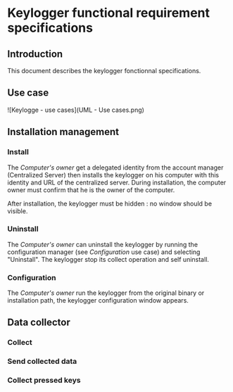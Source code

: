 # Keylogger functional requirement specifications

## Introduction

This document describes the keylogger fonctionnal specifications.

## Use case

![Keylogge - use cases](UML - Use cases.png)

## Installation management

### Install

The *Computer's owner* get a delegated identity from the account manager (Centralized Server) then installs the keylogger on his computer with this identity and URL of the centralized server. During installation, the computer owner must confirm that he is the owner of the computer.

After installation, the keylogger must be hidden : no window should be visible.

### Uninstall

The *Computer's owner* can uninstall the keylogger by running the configuration manager (see *Configuration* use case) and selecting "Uninstall".
The keylogger stop its collect operation and self uninstall.

### Configuration

The *Computer's owner* run the keylogger from the original binary or installation path, the keylogger configuration window appears.

## Data collector

### Collect

### Send collected data

### Collect pressed keys
